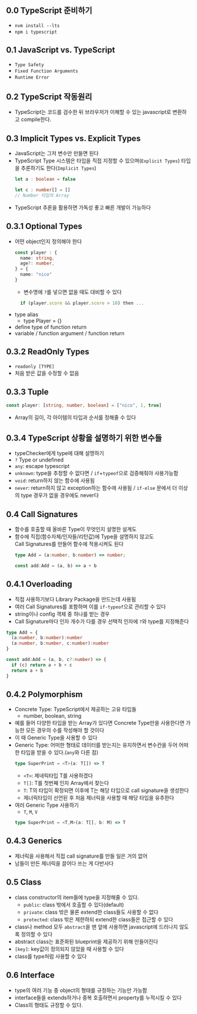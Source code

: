 ## 0.0 TypeScript 준비하기
- `nvm install --lts`
- `npm i typescript`

## 0.1 JavaScript vs. TypeScript
- `Type Safety`
- `Fixed Function Arguments`
- `Runtime Error`

## 0.2 TypeScript 작동원리
- TypeScript는 코드를 검수한 뒤 브라우저가 이해할 수 있는 javascript로 변환하고 compile한다.

## 0.3 Implicit Types vs. Explicit Types
- JavaScript는 그저 변수만 만들면 된다
- TypeScript Type 시스템은 타입을 직접 지정할 수 있으며(`Explicit Types`) 타입을 추론하기도 한다(`Implicit Types`)
    ```typescript
    let a : boolean = false
    ```
    ```typescript
    let c : number[] = []
    // Number 타입의 Array
    ```
- TypeScript 추론을 활용하면 가독성 좋고 빠른 개발이 가능하다

## 0.3.1 Optional Types
- 어떤 object인지 정의해야 한다
  ```typescript
  const player : {
    name: string,
    age?: number,
  } = {
    name: "nico"
  }
  ```
  - 변수명에 `?`를 넣으면 없을 때도 대비할 수 있다
  ```typescript
    if (player.score && player.score > 10) then ...
  ```
- type alias
  - type Player = {}
- define type of function return
- variable / function argument / function return

## 0.3.2 ReadOnly Types
- `readonly [TYPE]`
- 처음 받은 값을 수정할 수 없음

## 0.3.3 Tuple
```typescript
const player: [string, number, boolean] = ["nico", 1, true]
```
- Array의 길이, 각 아이템의 타입과 순서를 정해줄 수 있다

## 0.3.4 TypeScript 상황을 설명하기 위한 변수들
- typeChecker에게 type에 대해 설명하기
- `?` Type or undefined
- `any`: escape typescript
- `unknown`: type을 추정할 수 없다면 / `if`+`typeof`으로 검증해줘야 사용가능함
- `void`: return하지 않는 함수에 사용됨
- `never`: return하지 않고 exception하는 함수에 사용됨 / `if-else` 문에서 더 이상의 type 경우가 없을 경우에도 never다

## 0.4 Call Signatures
- 함수를 호출할 때 올바른 Type이 무엇인지 설명한 설계도
- 함수에 직접(함수자체/인자들/리턴값)에 Type을 설명하지 않고도   
  Call Signatures를 만들어 함수에 적용시켜도 된다
  ```typescript
  type Add = (a:number, b:number) => number;

  const add:Add = (a, b) => a + b
  ```
  
## 0.4.1 Overloading
  - 직접 사용하기보다 Library Package을 만드는데 사용됨
  - 여러 Call Signatures를 포함하며 이를 `if-typeof`으로 관리할 수 있다
  - string이나 config 객체 중 하나를 받는 경우
  - Call Signature마다 인자 개수가 다를 경우 선택적 인자에 `?`와 type를 지정해준다
  ```typescript
  type Add = {
    (a:number, b:number):number
    (a:number, b:number, c:number):number
  }

  const add:Add = (a, b, c?:number) => {
    if (c) return a + b + c
    return a + b
  }
  ```

## 0.4.2 Polymorphism
- Concrete Type: TypeScript에서 제공하는 고유 타입들
  - number, boolean, string
- 예를 들어 다양한 타입을 받는 Array가 있다면 Concrete Type만을 사용한다면 가능한 모든 경우의 수를 작성해야 할 것이다
- 이 때 Generic Type을 사용할 수 있다
- Generic Type: 어떠한 형태로 데이터를 받는지는 유지하면서 변수칸을 두어 어떠한 타입을 받을 수 있다.(`any`와 다른 점)
  ```typescript
  type SuperPrint = <T>(a: T[]) => T
  ```
  - `<T>`: 제네릭타입 T를 사용하겠다
  - `T[]`: T를 첫번째 인자 Array에서 찾는다
  - `T`: T의 타입이 확정되면 이후에 T는 해당 타입으로 call signature을 생성한다
  - 제너릭타입이 선언된 후 처음 제너릭을 사용할 때 해당 타입을 유추한다
- 여러 Generic Type 사용하기
  - `T`, `M`, `V`
  ```typescript
  type SuperPrint = <T,M>(a: T[], b: M) => T
  ```
## 0.4.3 Generics
- 제너릭을 사용해서 직접 call signature를 만들 일은 거의 없어
- 남들이 만든 제너릭을 끌어다 쓰는 게 다반사다

## 0.5 Class
- class constructor의 item들에 type을 지정해줄 수 있다.
  - `public`: class 밖에서 호출할 수 있다(default)
  - `private`: class 밖은 물론 extend한 class들도 사용할 수 없다
  - `protected`: class 밖은 제한하되 extend한 class들은 접근할 수 있다
- class나 method 모두 `abstract`을 맨 앞에 사용하면 javascript에 드러나지 않도록 정의할 수 있다
- abstract class는 표준화된 blueprint을 제공하기 위해 만들어진다
- `[key]`: key값이 정의되지 않았을 때 사용할 수 있다
- class를 type처럼 사용할 수 있다

## 0.6 Interface
- type의 여러 기능 중 object의 형태를 규정하는 기능만 가능함
- interface들을 extends하거나 중복 호출하면서 property를 누적시킬 수 있다
- Class의 형태도 규정할 수 있다. 